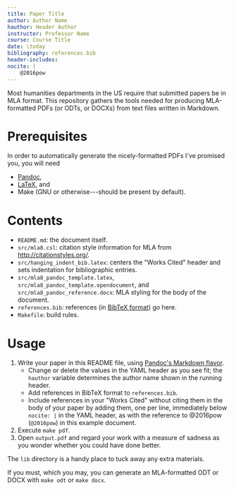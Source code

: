 ```yaml
---
title: Paper Title
author: Author Name
hauthor: Header Author
instructor: Professor Name
course: Course Title
date: \today
bibliography: references.bib
header-includes:
nocite: |
    @2016pow
---
```


Most humanities departments in the US require that submitted papers be in MLA format.  This repository gathers the tools needed for producing MLA-formatted PDFs (or ODTs, or DOCXs) from text files written in Markdown.

# Prerequisites

In order to automatically generate the nicely-formatted PDFs I've promised you, you will need

- [Pandoc](http://pandoc.org/installing.html),
- [LaTeX](https://www.latex-project.org/get/), and
- Make (GNU or otherwise---should be present by default).

# Contents

- `README.md`: the document itself.
- `src/mla8.csl`: citation style information for MLA from http://citationstyles.org/.
- `src/hanging_indent_bib.latex`: centers the "Works Cited" header and sets indentation for bibliographic entries.
- `src/mla8_pandoc_template.latex`, `src/mla8_pandoc_template.opendocument`, and `src/mla8_pandoc_reference.docx`: MLA styling for the body of the document.
- `references.bib`: references (in [BibTeX format](https://en.wikipedia.org/wiki/BibTeX#Bibliographic_information_file)) go here.
- `Makefile`: build rules.

# Usage

1. Write your paper in this README file, using [Pandoc's Markdown flavor](http://pandoc.org/MANUAL.html#pandocs-markdown).
    - Change or delete the values in the YAML header as you see fit; the `hauthor` variable determines the author name shown in the running header.
    - Add references in BibTeX format to `references.bib`.
    - Include references in your "Works Cited" without citing them in the body of your paper by adding them, one per line, immediately below `nocite: |` in the YAML header, as with the reference to @2016pow (`@2016pow`) in this example document.
2. Execute `make pdf`.
3. Open `output.pdf` and regard your work with a measure of sadness as you wonder whether you could have done better.

The `lib` directory is a handy place to tuck away any extra materials.

If you must, which you may, you can generate an MLA-formatted ODT or DOCX with `make odt` or `make docx`.

